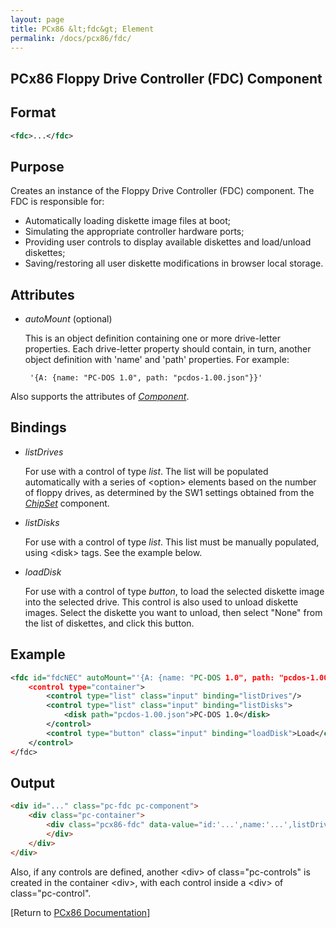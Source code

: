 ```yaml
---
layout: page
title: PCx86 &lt;fdc&gt; Element
permalink: /docs/pcx86/fdc/
---
```


PCx86 Floppy Drive Controller (FDC) Component
---

Format
---
```xml
<fdc>...</fdc>
```

Purpose
---
Creates an instance of the Floppy Drive Controller (FDC) component. The FDC is responsible for:

- Automatically loading diskette image files at boot;
- Simulating the appropriate controller hardware ports;
- Providing user controls to display available diskettes and load/unload diskettes;
- Saving/restoring all user diskette modifications in browser local storage.

Attributes
---
 * *autoMount* (optional)
 
	This is an object definition containing one or more drive-letter properties.
	Each drive-letter property should contain, in turn, another object definition with 'name' and 'path' properties.
	For example:
	
		'{A: {name: "PC-DOS 1.0", path: "pcdos-1.00.json"}}'
		
Also supports the attributes of *[Component](/docs/pcx86/component/)*.

Bindings
---
 * *listDrives*
 
	For use with a control of type *list*. The list will be populated automatically with a series of &lt;option&gt;
	elements based on the number of floppy drives, as determined by the SW1 settings obtained from the
	*[ChipSet](/docs/pcx86/chipset/)* component.
	
 * *listDisks*
 
	For use with a control of type *list*. This list must be manually populated, using &lt;disk&gt; tags.
	See the example below.
	
 * *loadDisk*
 
	For use with a control of type *button*, to load the selected diskette image into the selected drive.
	This control is also used to unload diskette images. Select the diskette you want to unload, then select
	"None" from the list of diskettes, and click this button.

Example
---
```xml
<fdc id="fdcNEC" autoMount="'{A: {name: "PC-DOS 1.0", path: "pcdos-1.00.json"}}'">
    <control type="container">
        <control type="list" class="input" binding="listDrives"/>
        <control type="list" class="input" binding="listDisks">
            <disk path="pcdos-1.00.json">PC-DOS 1.0</disk>
        </control>
        <control type="button" class="input" binding="loadDisk">Load</control>
    </control>
</fdc>
```

Output
---
```html
<div id="..." class="pc-fdc pc-component">
    <div class="pc-container">
        <div class="pcx86-fdc" data-value="id:'...',name:'...',listDrives:'...',listDisks:'...',loadDisk:'...'">
        </div>
    </div>
</div>
```

Also, if any controls are defined, another &lt;div&gt; of class="pc-controls" is created in the container &lt;div&gt;,
with each control inside a &lt;div&gt; of class="pc-control".

[Return to [PCx86 Documentation](..)]
